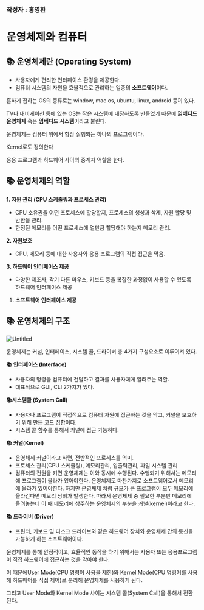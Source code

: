 ### 작성자 : 홍영환

# 운영체제와 컴퓨터


## 📚 운영체제란 (Operating System)

- 사용자에게 편리한 인터페이스 환경을 제공한다.
- 컴퓨터 시스템의 자원을 효율적으로 관리하는 일종의 **소프트웨어**이다.

흔하게 접하는 OS의 종류로는 window, mac os, ubuntu, linux, android 등이 있다.

TV나 내비게이션 등에 있는 OS는 작은 시스템에 내장하도록 만들었기 때문에 **임베디드 운영체제** 혹은 **임베디드 시스템**이라고 불린다.

운영체제는 컴퓨터 위에서 항상 실행되는 하나의 프로그램이다.

Kernel로도 정의한다

응용 프로그램과 하드웨어 사이의 중계자 역할을 한다.

## 📚 운영체제의 역할

**1. 자원 관리 (CPU 스케줄링과 프로세스 관리)**

- CPU 소유권을 어떤 프로세스에 할당할지, 프로세스의 생성과 삭제, 자원 할당 및 반환을 관리.
- 한정된 메모리를 어떤 프로세스에 얼만큼 할당해야 하는지 메모리 관리.

**2. 자원보호** 

- CPU, 메모리 등에 대한 사용자와 응용 프로그램의 직접 접근을 막음.

**3. 하드웨어 인터페이스 제공**

- 다양한 제조사, 각기 다른 마우스, 키보드 등을 복잡한 과정없이 사용할 수 있도록 하드웨어 인터페이스 제공

1. **소프트웨어 인터페이스 제공**

## 📚 운영체제의 구조

![Untitled](https://github.com/EN-CS-STUDY/CS_STUDY/assets/77156858/9c63ff0f-18b7-4c49-a0d6-f907ca9db8b6)

운영체제는 커널, 인터페이스, 시스템 콜, 드라이버 총 4가지 구성요소로 이루어져 있다.

**📚 인터페이스 (Interface)**

- 사용자의 명령을 컴퓨터에 전달하고 결과를 사용자에게 알려주는 역할.
- 대표적으로 GUI, CLI 2가지가 있다.

**📚시스템콜 (System Call)**

- 사용자나 프로그램이 직접적으로 컴퓨터 자원에 접근하는 것을 막고, 커널을 보호하기 위해 만든 코드 집합이다.
- 시스템 콜 함수를 통해서 커널에 접근 가능하다.

**📚 커널(Kernel)**

- 운영체제 커널이라고 하면, 전반적인 프로세스를 의미.
- 프로세스 관리(CPU 스케쥴링), 메모리관리, 입출력관리, 파일 시스템 관리
- 컴퓨터의 전원을 키면 운영체제는 이와 동시에 수행된다. 수행되기 위해서는 메모리에 프로그램이 올라가 있어야한다. 운영체제도 마찬가지로 소프트웨어로서 메모리에 올라가 있어야한다. 하지만 운영체제 처럼 규모가 큰 프로그램이 모두 메모리에 올라간다면 메모리 낭비가 발생한다. 따라서 운영체제 중 필요한 부분만 메모리에 올려놓는데 이 때 메모리에 상주하는 운영체제의 부분을 커널(kernel)이라고 한다.

**📚 드라이버 (Driver)**

- 프린터, 키보드 및 디스크 드라이브와 같은 하드웨어 장치와 운영체제 간의 통신을 가능하게 하는 소프트웨어이다.

운영체제를 통해 안정적이고, 효율적인 동작을 하기 위해서는 사용자 또는 응용프로그램이 직접 하드웨어에 접근하는 것을 막아야 한다. 

이 때문에User Mode(CPU 명령어 사용을 제한)와 Kernel Mode(CPU 명령어를 사용해 하드웨어를 직접 제어)로 분리해 운영체제를 사용하게 된다. 

그리고 User Mode와 Kernel Mode 사이는 시스템 콜(System Call)을 통해서 전환된다.